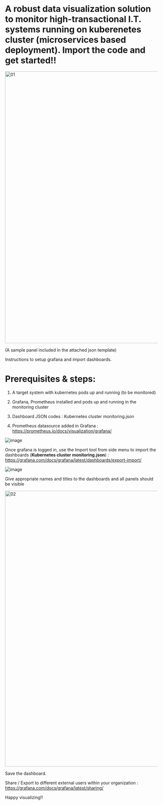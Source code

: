# A robust data visualization solution to monitor high-transactional I.T. systems running on kuberenetes cluster (microservices based deployment). Import the code and get started!!

<img width="897" alt="01" src="https://user-images.githubusercontent.com/93224640/152591974-abd570a8-2b4e-453a-9d02-52788f5c9150.PNG">

(A sample panel included in the attached json template)

Instructions to setup grafana and import dashboards.

# Prerequisites & steps:
1. A target system with kubernetes pods up and running (to be monitored)

2. Grafana, Prometheus installed and pods up and running in the monitoring cluster

3. Dashboard JSON codes : Kubernetes cluster monitoring.json

4. Prometheus datasource added in Grafana : https://prometheus.io/docs/visualization/grafana/


![image](https://user-images.githubusercontent.com/93224640/152584110-def3fd28-fc79-4386-a84c-3ea567180966.png)


Once grafana is logged in, use the Import tool from side menu to import the dashboards (**Kubernetes cluster monitoring.json**) : https://grafana.com/docs/grafana/latest/dashboards/export-import/

![image](https://user-images.githubusercontent.com/93224640/152584055-9e203b02-07ea-4f72-92f3-dbacffb286a4.png)


Give appropriate names and titles to the dashboards and all panels should be visible

<img width="910" alt="02" src="https://user-images.githubusercontent.com/93224640/152583958-787369e7-a538-4d5d-bda7-ae7d10860814.PNG">

Save the dashboard.

Share / Export to different external users within your organization : https://grafana.com/docs/grafana/latest/sharing/

Happy visualizing!!
